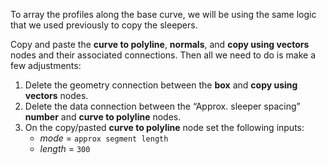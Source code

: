 To array the profiles along the base curve, we will be using the same logic that we used previously to copy the sleepers.

Copy and paste the **curve to polyline**, **normals**, and **copy using vectors** nodes and their associated connections. Then all we need to do is make a few adjustments:



1. Delete the geometry connection between the **box** and **copy using vectors** nodes.
2. Delete the data connection between the “Approx. sleeper spacing” **number** and **curve to polyline** nodes.
3. On the copy/pasted **curve to polyline** node set the following inputs:
    * _mode_ =	`approx segment length`
    * _length_ =	`300`
